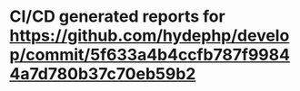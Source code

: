 # CI/CD generated reports for https://github.com/hydephp/develop/commit/5f633a4b4ccfb787f99844a7d780b37c70eb59b2
